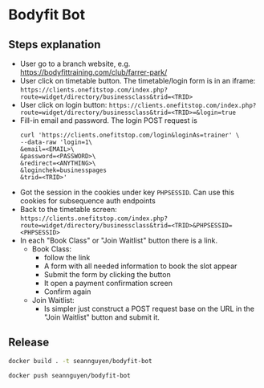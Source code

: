 # Bodyfit Bot

## Steps explanation
- User go to a branch website, e.g. https://bodyfittraining.com/club/farrer-park/
- User click on timetable button. The timetable/login form is in an iframe: `https://clients.onefitstop.com/index.php?route=widget/directory/businessclass&trid=<TRID>`
- User click on login button: `https://clients.onefitstop.com/index.php?route=widget/directory/businessclass&trid=<TRID>=&login=true`
- Fill-in email and password. The login POST request is
  ```
  curl 'https://clients.onefitstop.com/login&loginAs=trainer' \
  --data-raw 'login=1\
  &email=<EMAIL>\
  &password=<PASSWORD>\
  &redirect=<ANYTHING>\
  &loginchek=businesspages
  &trid=<TRID>'
  ```
- Got the session in the cookies under key `PHPSESSID`. Can use this cookies for subsequence auth endpoints
- Back to the timetable screen: `https://clients.onefitstop.com/index.php?route=widget/directory/businessclass&trid=<TRID>&PHPSESSID=<PHPSESSID>`
- In each "Book Class" or "Join Waitlist" button there is a link.
  - Book Class:
    - follow the link
    - A form with all needed information to book the slot appear
    - Submit the form by clicking the button
    - It open a payment confirmation screen
    - Confirm again
  - Join Waitlist:
    - Is simpler just construct a POST request base on the URL in the "Join Waitlist" button and submit it.

## Release
```sh
docker build . -t seannguyen/bodyfit-bot

docker push seannguyen/bodyfit-bot
```
